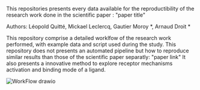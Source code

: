 This repositories presents every data available for the reproductibility of the research work done in the scientific paper : "paper title"

Authors: Léopold Quitté, Mickael Leclercq, Gautier Moroy *, Arnaud Droit *

This repository comprise a detailed worklfow of the research work performed, with example data and script used during the study. This repository does not presents an automated pipeline but how to reproduce similar results than those of the scientific paper separatly: "paper link" It also presents a innovative method to explore receptor mechanisms activation and binding mode of a ligand.

![WorkFlow drawio](https://github.com/user-attachments/assets/ddd329c6-b507-415c-ba1f-db393a9f4602)




